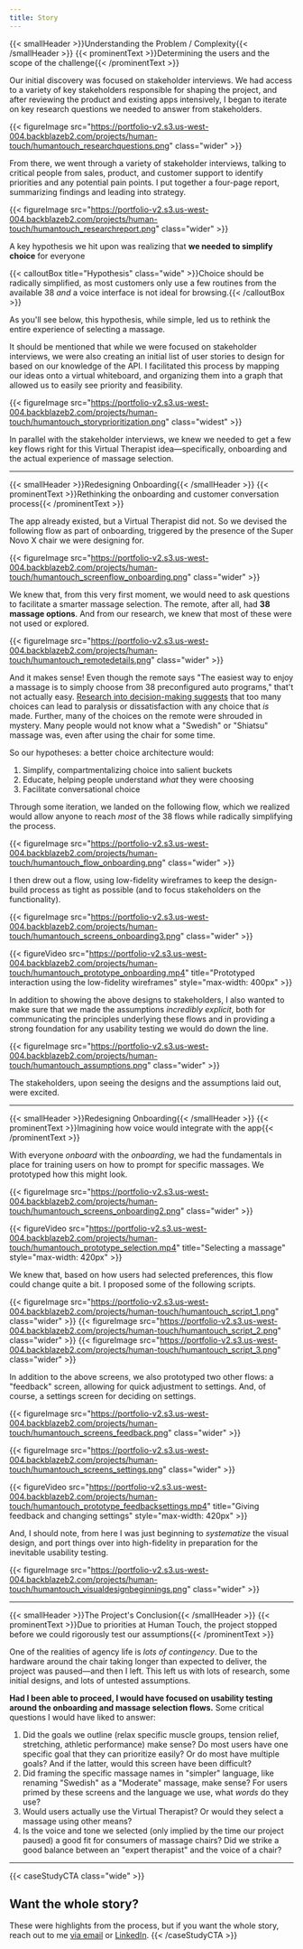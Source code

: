 ```yaml
---
title: Story
---
```


{{< smallHeader >}}Understanding the Problem / Complexity{{< /smallHeader >}}
{{< prominentText >}}Determining the users and the scope of the challenge{{< /prominentText >}}

Our initial discovery was focused on stakeholder interviews. We had access to a variety of key stakeholders responsible for shaping the project, and after reviewing the product and existing apps intensively, I began to iterate on key research questions we needed to answer from stakeholders.

{{< figureImage 
    src="https://portfolio-v2.s3.us-west-004.backblazeb2.com/projects/human-touch/humantouch_researchquestions.png" 
    class="wider" >}}

From there, we went through a variety of stakeholder interviews, talking to critical people from sales, product, and customer support to identify priorities and any potential pain points. I put together a four-page report, summarizing findings and leading into strategy.

{{< figureImage 
    src="https://portfolio-v2.s3.us-west-004.backblazeb2.com/projects/human-touch/humantouch_researchreport.png" 
    class="wider" >}}

A key hypothesis we hit upon was realizing that **we needed to simplify choice** for everyone

{{< calloutBox title="Hypothesis" class="wide" >}}Choice should be radically simplified, as most customers only use a few routines from the available 38 _and_ a voice interface is not ideal for browsing.{{< /calloutBox >}}

As you'll see below, this hypothesis, while simple, led us to rethink the entire experience of selecting a massage.

It should be mentioned that while we were focused on stakeholder interviews, we were also creating an initial list of user stories to design for based on our knowledge of the API. I facilitated this process by mapping our ideas onto a virtual whiteboard, and organizing them into a graph that allowed us to easily see priority and feasibility.

{{< figureImage 
    src="https://portfolio-v2.s3.us-west-004.backblazeb2.com/projects/human-touch/humantouch_storyprioritization.png" 
    class="widest" >}}

In parallel with the stakeholder interviews, we knew we needed to get a few key flows right for this Virtual Therapist idea—specifically, onboarding and the actual experience of massage selection.

---

{{< smallHeader >}}Redesigning Onboarding{{< /smallHeader >}}
{{< prominentText >}}Rethinking the onboarding and customer conversation process{{< /prominentText >}}

The app already existed, but a Virtual Therapist did not. So we devised the following flow as part of onboarding, triggered by the presence of the Super Novo X chair we were designing for.

{{< figureImage 
    src="https://portfolio-v2.s3.us-west-004.backblazeb2.com/projects/human-touch/humantouch_screenflow_onboarding.png" 
    class="wider" >}}

We knew that, from this very first moment, we would need to ask questions to facilitate a smarter massage selection. The remote, after all, had **38 massage options**. And from our research, we knew that most of these were not used or explored.

{{< figureImage 
    src="https://portfolio-v2.s3.us-west-004.backblazeb2.com/projects/human-touch/humantouch_remotedetails.png" 
    class="wider" >}}

And it makes sense! Even though the remote says "The easiest way to enjoy a massage is to simply choose from 38 preconfigured auto programs," that't not actually easy. [Research into decision-making suggests](https://thedecisionlab.com/reference-guide/economics/the-paradox-of-choice) that too many choices can lead to paralysis or dissatisfaction with any choice that _is_ made. Further, many of the choices on the remote were shrouded in mystery. Many people would not know what a "Swedish" or "Shiatsu" massage was, even after using the chair for some time.

So our hypotheses: a better choice architecture would:

1. Simplify, compartmentalizing choice into salient buckets
2. Educate, helping people understand _what_ they were choosing
3. Facilitate conversational choice

Through some iteration, we landed on the following flow, which we realized would allow anyone to reach _most_ of the 38 flows while radically simplifying the process.

{{< figureImage 
    src="https://portfolio-v2.s3.us-west-004.backblazeb2.com/projects/human-touch/humantouch_flow_onboarding.png" 
    class="wider" >}}

I then drew out a flow, using low-fidelity wireframes to keep the design-build process as tight as possible (and to focus stakeholders on the functionality).

{{< figureImage 
    src="https://portfolio-v2.s3.us-west-004.backblazeb2.com/projects/human-touch/humantouch_screens_onboarding3.png" 
    class="wider" >}}

{{< figureVideo
    src="https://portfolio-v2.s3.us-west-004.backblazeb2.com/projects/human-touch/humantouch_prototype_onboarding.mp4"
    title="Prototyped interaction using the low-fidelity wireframes"
    style="max-width: 400px" >}}

In addition to showing the above designs to stakeholders, I also wanted to make sure that we made the assumptions _incredibly explicit_, both for communicating the principles underlying these flows and in providing a strong foundation for any usability testing we would do down the line.

{{< figureImage 
    src="https://portfolio-v2.s3.us-west-004.backblazeb2.com/projects/human-touch/humantouch_assumptions.png" 
    class="wider" >}}

The stakeholders, upon seeing the designs and the assumptions laid out, were excited.

---

{{< smallHeader >}}Redesigning Onboarding{{< /smallHeader >}}
{{< prominentText >}}Imagining how voice would integrate with the app{{< /prominentText >}}

With everyone _onboard_ with the _onboarding_, we had the fundamentals in place for training users on how to prompt for specific massages. We prototyped how this might look.

{{< figureImage src="https://portfolio-v2.s3.us-west-004.backblazeb2.com/projects/human-touch/humantouch_screens_onboarding2.png" class="wider" >}}

{{< figureVideo
    src="https://portfolio-v2.s3.us-west-004.backblazeb2.com/projects/human-touch/humantouch_prototype_selection.mp4"
    title="Selecting a massage" 
    style="max-width: 420px" >}}

We knew that, based on how users had selected preferences, this flow could change quite a bit. I proposed some of the following scripts.

{{< figureImage src="https://portfolio-v2.s3.us-west-004.backblazeb2.com/projects/human-touch/humantouch_script_1.png" class="wider" >}}
{{< figureImage src="https://portfolio-v2.s3.us-west-004.backblazeb2.com/projects/human-touch/humantouch_script_2.png" class="wider" >}}
{{< figureImage src="https://portfolio-v2.s3.us-west-004.backblazeb2.com/projects/human-touch/humantouch_script_3.png" class="wider" >}}

In addition to the above screens, we also prototyped two other flows: a "feedback" screen, allowing for quick adjustment to settings. And, of course, a settings screen for deciding on settings.

{{< figureImage 
    src="https://portfolio-v2.s3.us-west-004.backblazeb2.com/projects/human-touch/humantouch_screens_feedback.png" 
    class="wider" >}}

{{< figureImage 
src="https://portfolio-v2.s3.us-west-004.backblazeb2.com/projects/human-touch/humantouch_screens_settings.png" 
class="wider" >}}

{{< figureVideo
    src="https://portfolio-v2.s3.us-west-004.backblazeb2.com/projects/human-touch/humantouch_prototype_feedbacksettings.mp4"
    title="Giving feedback and changing settings" 
    style="max-width: 420px" >}}

And, I should note, from here I was just beginning to _systematize_ the visual design, and port things over into high-fidelity in preparation for the inevitable usability testing.

{{< figureImage 
src="https://portfolio-v2.s3.us-west-004.backblazeb2.com/projects/human-touch/humantouch_visualdesignbeginnings.png" 
class="wider" >}}

---

{{< smallHeader >}}The Project's Conclusion{{< /smallHeader >}}
{{< prominentText >}}Due to priorities at Human Touch, the project stopped before we could rigorously test our assumptions{{< /prominentText >}}

One of the realities of agency life is _lots of contingency_. Due to the hardware around the chair taking longer than expected to deliver, the project was paused—and then I left. This left us with lots of research, some initial designs, and lots of untested assumptions.

**Had I been able to proceed, I would have focused on usability testing around the onboarding and massage selection flows.** Some critical questions I would have liked to answer:

1. Did the goals we outline (relax specific muscle groups, tension relief, stretching, athletic performance) make sense? Do most users have one specific goal that they can prioritize easily? Or do most have multiple goals? And if the latter, would this screen have been difficult?
2. Did framing the specific massage names in "simpler" language, like renaming "Swedish" as a "Moderate" massage, make sense? For users primed by these screens and the language we use, what _words_ do they use?
3. Would users actually use the Virtual Therapist? Or would they select a massage using other means?
4. Is the voice and tone we selected (only implied by the time our project paused) a good fit for consumers of massage chairs? Did we strike a good balance between an "expert therapist" and the voice of a chair?

---

{{< caseStudyCTA class="wide" >}}
## Want the whole story?
These were highlights from the process, but if you want the whole story, reach out to me [via email](mailto:hello@bryansebesta.com) or [LinkedIn](https://www.linkedin.com/in/bryansebesta).
{{< /caseStudyCTA >}}